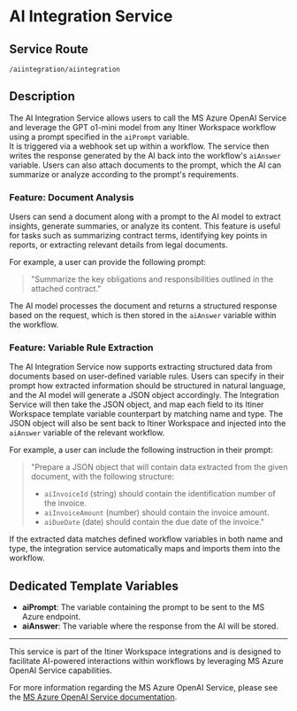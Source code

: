 # AI Integration Service

## Service Route
`/aiintegration/aiintegration`

## Description
The AI Integration Service allows users to call the MS Azure OpenAI Service and leverage the GPT o1-mini model from any Itiner Workspace workflow using a prompt specified in the `aiPrompt` variable.  
It is triggered via a webhook set up within a workflow. The service then writes the response generated by the AI back into the workflow's `aiAnswer` variable. Users can also attach documents to the prompt, which the AI can summarize or analyze according to the prompt's requirements.

### Feature: Document Analysis  
Users can send a document along with a prompt to the AI model to extract insights, generate summaries, or analyze its content. This feature is useful for tasks such as summarizing contract terms, identifying key points in reports, or extracting relevant details from legal documents.

For example, a user can provide the following prompt:  
> "Summarize the key obligations and responsibilities outlined in the attached contract."

The AI model processes the document and returns a structured response based on the request, which is then stored in the `aiAnswer` variable within the workflow.

### Feature: Variable Rule Extraction
The AI Integration Service now supports extracting structured data from documents based on user-defined variable rules. Users can specify in their prompt how extracted information should be structured in natural language, and the AI model will generate a JSON object accordingly.  The Integration Service will then take the JSON object, and map each field to its Itiner Workspace template variable counterpart by matching name and type. The JSON object will also be sent back to Itiner Workspace and injected into the `aiAnswer` variable of the relevant workflow.

For example, a user can include the following instruction in their prompt:
> "Prepare a JSON object that will contain data extracted from the given document, with the following structure:  
> - `aiInvoiceId` (string) should contain the identification number of the invoice.  
> - `aiInvoiceAmount` (number) should contain the invoice amount.  
> - `aiDueDate` (date) should contain the due date of the invoice."

If the extracted data matches defined workflow variables in both name and type, the integration service automatically maps and imports them into the workflow.

## Dedicated Template Variables
- **aiPrompt**: The variable containing the prompt to be sent to the MS Azure endpoint.
- **aiAnswer**: The variable where the response from the AI will be stored.

---

This service is part of the Itiner Workspace integrations and is designed to facilitate AI-powered interactions within workflows by leveraging MS Azure OpenAI Service capabilities.

For more information regarding the MS Azure OpenAI Service, please see the [MS Azure OpenAI Service documentation](https://learn.microsoft.com/en-us/azure/ai-services/openai/).
